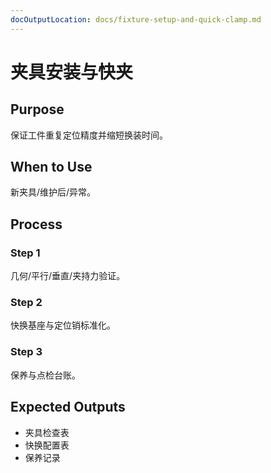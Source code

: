 ```yaml
---
docOutputLocation: docs/fixture-setup-and-quick-clamp.md
---
```


# 夹具安装与快夹

## Purpose

保证工件重复定位精度并缩短换装时间。

## When to Use

新夹具/维护后/异常。

## Process

### Step 1

几何/平行/垂直/夹持力验证。

### Step 2

快换基座与定位销标准化。

### Step 3

保养与点检台账。

## Expected Outputs

- 夹具检查表
- 快换配置表
- 保养记录
